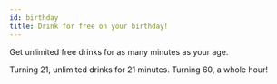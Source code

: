 ```yaml
---
id: birthday
title: Drink for free on your birthday!
---
```

Get unlimited free drinks for as many minutes as your age.

Turning 21, unlimited drinks for 21 minutes. Turning 60, a whole hour!
